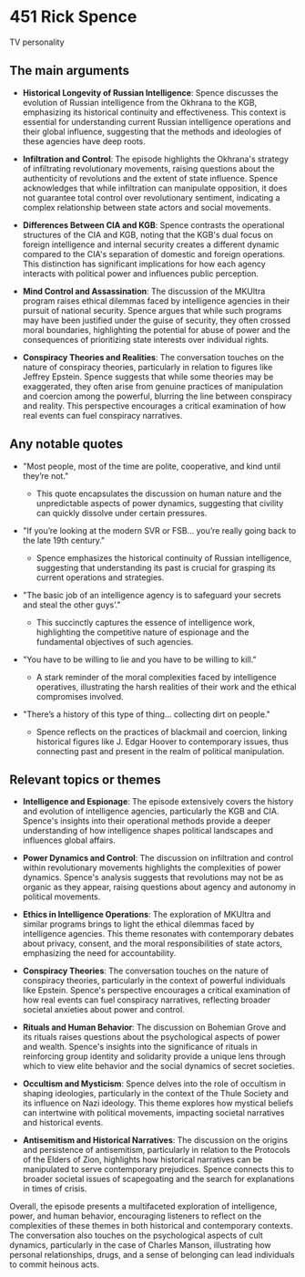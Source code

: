# 451 Rick Spence

TV personality


## The main arguments

- **Historical Longevity of Russian Intelligence**: Spence discusses the evolution of Russian intelligence from the Okhrana to the KGB, emphasizing its historical continuity and effectiveness. This context is essential for understanding current Russian intelligence operations and their global influence, suggesting that the methods and ideologies of these agencies have deep roots.

- **Infiltration and Control**: The episode highlights the Okhrana's strategy of infiltrating revolutionary movements, raising questions about the authenticity of revolutions and the extent of state influence. Spence acknowledges that while infiltration can manipulate opposition, it does not guarantee total control over revolutionary sentiment, indicating a complex relationship between state actors and social movements.

- **Differences Between CIA and KGB**: Spence contrasts the operational structures of the CIA and KGB, noting that the KGB's dual focus on foreign intelligence and internal security creates a different dynamic compared to the CIA's separation of domestic and foreign operations. This distinction has significant implications for how each agency interacts with political power and influences public perception.

- **Mind Control and Assassination**: The discussion of the MKUltra program raises ethical dilemmas faced by intelligence agencies in their pursuit of national security. Spence argues that while such programs may have been justified under the guise of security, they often crossed moral boundaries, highlighting the potential for abuse of power and the consequences of prioritizing state interests over individual rights.

- **Conspiracy Theories and Realities**: The conversation touches on the nature of conspiracy theories, particularly in relation to figures like Jeffrey Epstein. Spence suggests that while some theories may be exaggerated, they often arise from genuine practices of manipulation and coercion among the powerful, blurring the line between conspiracy and reality. This perspective encourages a critical examination of how real events can fuel conspiracy narratives.

## Any notable quotes

- "Most people, most of the time are polite, cooperative, and kind until they’re not." 
  - This quote encapsulates the discussion on human nature and the unpredictable aspects of power dynamics, suggesting that civility can quickly dissolve under certain pressures.

- "If you’re looking at the modern SVR or FSB... you’re really going back to the late 19th century."
  - Spence emphasizes the historical continuity of Russian intelligence, suggesting that understanding its past is crucial for grasping its current operations and strategies.

- "The basic job of an intelligence agency is to safeguard your secrets and steal the other guys’."
  - This succinctly captures the essence of intelligence work, highlighting the competitive nature of espionage and the fundamental objectives of such agencies.

- "You have to be willing to lie and you have to be willing to kill."
  - A stark reminder of the moral complexities faced by intelligence operatives, illustrating the harsh realities of their work and the ethical compromises involved.

- "There’s a history of this type of thing... collecting dirt on people."
  - Spence reflects on the practices of blackmail and coercion, linking historical figures like J. Edgar Hoover to contemporary issues, thus connecting past and present in the realm of political manipulation.

## Relevant topics or themes

- **Intelligence and Espionage**: The episode extensively covers the history and evolution of intelligence agencies, particularly the KGB and CIA. Spence's insights into their operational methods provide a deeper understanding of how intelligence shapes political landscapes and influences global affairs.

- **Power Dynamics and Control**: The discussion on infiltration and control within revolutionary movements highlights the complexities of power dynamics. Spence's analysis suggests that revolutions may not be as organic as they appear, raising questions about agency and autonomy in political movements.

- **Ethics in Intelligence Operations**: The exploration of MKUltra and similar programs brings to light the ethical dilemmas faced by intelligence agencies. This theme resonates with contemporary debates about privacy, consent, and the moral responsibilities of state actors, emphasizing the need for accountability.

- **Conspiracy Theories**: The conversation touches on the nature of conspiracy theories, particularly in the context of powerful individuals like Epstein. Spence's perspective encourages a critical examination of how real events can fuel conspiracy narratives, reflecting broader societal anxieties about power and control.

- **Rituals and Human Behavior**: The discussion on Bohemian Grove and its rituals raises questions about the psychological aspects of power and wealth. Spence's insights into the significance of rituals in reinforcing group identity and solidarity provide a unique lens through which to view elite behavior and the social dynamics of secret societies.

- **Occultism and Mysticism**: Spence delves into the role of occultism in shaping ideologies, particularly in the context of the Thule Society and its influence on Nazi ideology. This theme explores how mystical beliefs can intertwine with political movements, impacting societal narratives and historical events.

- **Antisemitism and Historical Narratives**: The discussion on the origins and persistence of antisemitism, particularly in relation to the Protocols of the Elders of Zion, highlights how historical narratives can be manipulated to serve contemporary prejudices. Spence connects this to broader societal issues of scapegoating and the search for explanations in times of crisis.

Overall, the episode presents a multifaceted exploration of intelligence, power, and human behavior, encouraging listeners to reflect on the complexities of these themes in both historical and contemporary contexts. The conversation also touches on the psychological aspects of cult dynamics, particularly in the case of Charles Manson, illustrating how personal relationships, drugs, and a sense of belonging can lead individuals to commit heinous acts.
